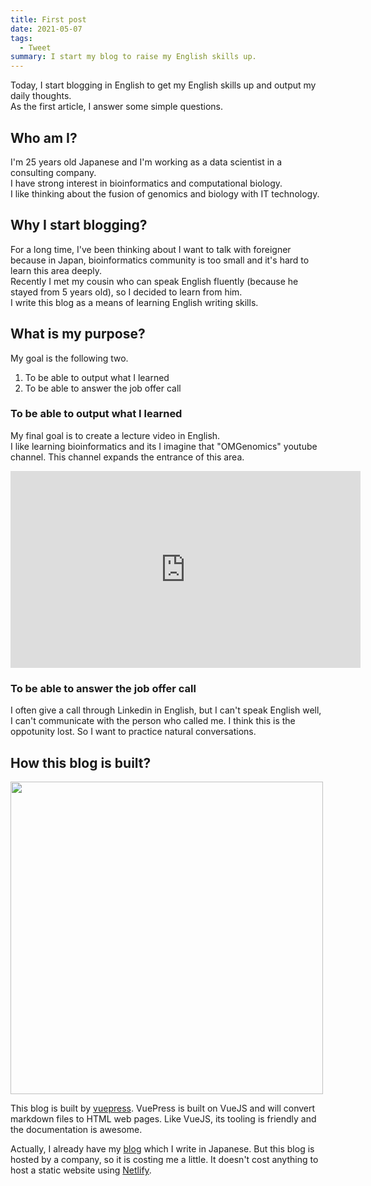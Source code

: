 ```yaml
---
title: First post
date: 2021-05-07
tags: 
  - Tweet
summary: I start my blog to raise my English skills up.
---
```


Today, I start blogging in English to get my English skills up and output my daily thoughts.  
As the first article, I answer some simple questions.

## Who am I?
I'm 25 years old Japanese and I'm working as a data scientist in a consulting company.  
I have strong interest in bioinformatics and computational biology.  
I like thinking about the fusion of  genomics and biology with IT technology.


## Why I start blogging?
For a long time, I've been thinking about I want to talk with foreigner because in Japan, bioinformatics community is too small and it's hard to learn this area deeply.  
Recently I met my cousin who can speak English fluently (because he stayed from 5 years old), so I decided to learn from him.  
I write this blog as a means of learning English writing skills.   

## What is my purpose?
My goal is the following two.

1. To be able to output what I learned
2. To be able to answer the job offer call

### To be able to output what I learned 
My final goal is to create a lecture video in English.  
I like learning bioinformatics and its 
I imagine that "OMGenomics" youtube channel.
This channel expands the entrance of this area.

<iframe width="560" height="315" src="https://www.youtube.com/embed/MuZAsIJ7gSQ" frameborder="0" allow="autoplay; encrypted-media" allowfullscreen></iframe>

### To be able to answer the job offer call
I often give a call through Linkedin in English, but I can't speak English well, I can't communicate with the person who called me.
I think this is the oppotunity lost. So I want to practice natural conversations.

## How this blog is built?

<img src="https://cdn.codegrid.net/2018-vuepress/img/vuepress.png" width="500"/>

This blog is built by [vuepress](https://vuepress.vuejs.org/).
VuePress is built on VueJS and will convert markdown files to HTML web pages.
Like VueJS, its tooling is friendly and the documentation is awesome.

Actually, I already have my [blog](https://www.kimoton.com/) which I write in Japanese. But this blog is hosted by a company, so it is costing me a little.
It doesn't cost anything to host a static website using [Netlify](https://www.netlify.com/).

